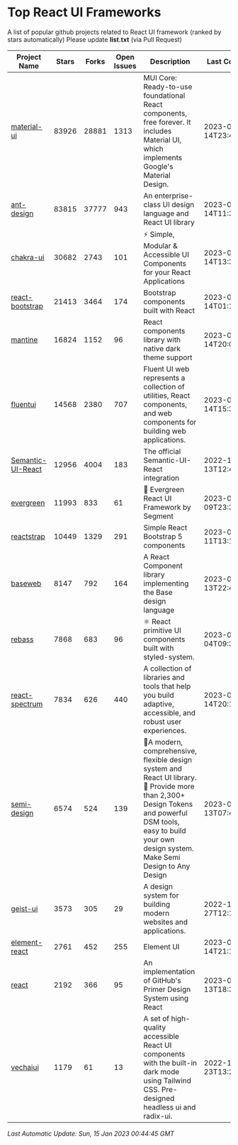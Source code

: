 # Top React UI Frameworks

A list of popular github projects related to React UI framework (ranked by stars automatically)
Please update **list.txt** (via Pull Request)

| Project Name | Stars | Forks | Open Issues | Description | Last Commit |
| ------------ | ----- | ----- | ----------- | ----------- | ----------- |
| [material-ui](https://github.com/mui/material-ui) |83926|28881|1313|MUI Core: Ready-to-use foundational React components, free forever. It includes Material UI, which implements Google&#39;s Material Design.|2023-01-14T23:42:23Z|
| [ant-design](https://github.com/ant-design/ant-design) |83815|37777|943|An enterprise-class UI design language and React UI library|2023-01-14T11:33:48Z|
| [chakra-ui](https://github.com/chakra-ui/chakra-ui) |30682|2743|101|⚡️ Simple, Modular &amp; Accessible UI Components for your React Applications|2023-01-14T13:31:36Z|
| [react-bootstrap](https://github.com/react-bootstrap/react-bootstrap) |21413|3464|174|Bootstrap components built with React|2023-01-14T01:14:00Z|
| [mantine](https://github.com/mantinedev/mantine) |16824|1152|96|React components library with native dark theme support|2023-01-14T20:05:42Z|
| [fluentui](https://github.com/microsoft/fluentui) |14568|2380|707|Fluent UI web represents a collection of utilities, React components, and web components for building web applications.|2023-01-14T15:38:10Z|
| [Semantic-UI-React](https://github.com/Semantic-Org/Semantic-UI-React) |12956|4004|183|The official Semantic-UI-React integration|2022-12-13T12:44:27Z|
| [evergreen](https://github.com/segmentio/evergreen) |11993|833|61|🌲 Evergreen React UI Framework by Segment|2023-01-09T23:31:34Z|
| [reactstrap](https://github.com/reactstrap/reactstrap) |10449|1329|291|Simple React Bootstrap 5 components|2023-01-11T13:19:12Z|
| [baseweb](https://github.com/uber/baseweb) |8147|792|164|A React Component library implementing the Base design language|2023-01-13T22:40:40Z|
| [rebass](https://github.com/rebassjs/rebass) |7868|683|96|:atom_symbol: React primitive UI components built with styled-system.|2023-01-04T09:36:20Z|
| [react-spectrum](https://github.com/adobe/react-spectrum) |7834|626|440|A collection of libraries and tools that help you build adaptive, accessible, and robust user experiences.|2023-01-14T20:17:49Z|
| [semi-design](https://github.com/DouyinFE/semi-design) |6574|524|139|🚀A modern, comprehensive, flexible design system and React UI library. 🎨 Provide more than 2,300+ Design Tokens and powerful DSM tools, easy to build your own design system. Make Semi Design to Any Design|2023-01-13T07:44:04Z|
| [geist-ui](https://github.com/geist-org/geist-ui) |3573|305|29|A design system for building modern websites and applications.|2022-12-27T12:14:29Z|
| [element-react](https://github.com/ElemeFE/element-react) |2761|452|255|Element UI|2023-01-14T21:13:08Z|
| [react](https://github.com/primer/react) |2192|366|95|An implementation of GitHub&#39;s Primer Design System using React|2023-01-13T18:39:42Z|
| [vechaiui](https://github.com/vechai/vechaiui) |1179|61|13|A set of high-quality accessible React UI components with the built-in dark mode using Tailwind CSS. Pre-designed headless ui and radix-ui.|2022-12-23T13:29:41Z|

*Last Automatic Update: Sun, 15 Jan 2023 00:44:45 GMT*